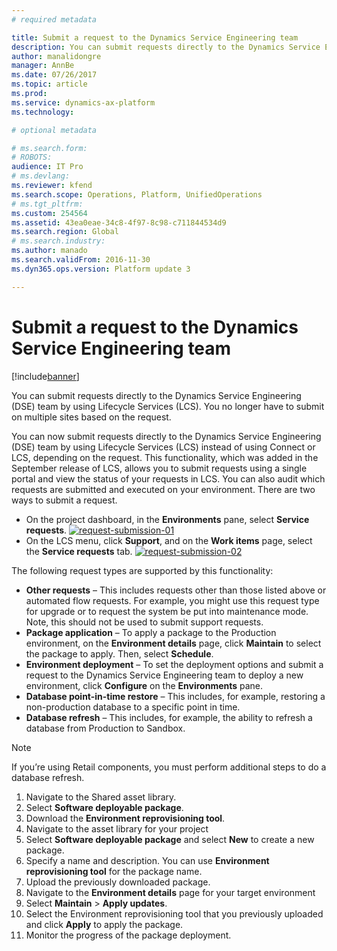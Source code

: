 ```yaml
---
# required metadata

title: Submit a request to the Dynamics Service Engineering team
description: You can submit requests directly to the Dynamics Service Engineering team by using LCS. 
author: manalidongre
manager: AnnBe
ms.date: 07/26/2017
ms.topic: article
ms.prod: 
ms.service: dynamics-ax-platform
ms.technology: 

# optional metadata

# ms.search.form: 
# ROBOTS: 
audience: IT Pro
# ms.devlang: 
ms.reviewer: kfend
ms.search.scope: Operations, Platform, UnifiedOperations
# ms.tgt_pltfrm: 
ms.custom: 254564
ms.assetid: 43ea0eae-34c8-4f97-8c98-c711844534d9
ms.search.region: Global
# ms.search.industry: 
ms.author: manado
ms.search.validFrom: 2016-11-30
ms.dyn365.ops.version: Platform update 3

---
```


# Submit a request to the Dynamics Service Engineering team

[!include[banner](../includes/banner.md)]


You can submit requests directly to the Dynamics Service Engineering (DSE) team by using Lifecycle Services (LCS). You no longer have to submit on multiple sites based on the request.

You can now submit requests directly to the Dynamics Service Engineering (DSE) team by using Lifecycle Services (LCS) instead of using Connect or LCS, depending on the request. This functionality, which was added in the September release of LCS, allows you to submit requests using a single portal and view the status of your requests in LCS. You can also audit which requests are submitted and executed on your environment. There are two ways to submit a request.

-   On the project dashboard, in the **Environments** pane, select **Service requests**. [![request-submission-01](https://msdnshared.blob.core.windows.net/media/2016/11/Request-submission-01-1024x509.png)](https://msdnshared.blob.core.windows.net/media/2016/11/Request-submission-01.png)
-   On the LCS menu, click **Support**, and on the **Work items** page, select the **Service requests** tab. [![request-submission-02](https://msdnshared.blob.core.windows.net/media/2016/11/Request-submission-02.png)](https://msdnshared.blob.core.windows.net/media/2016/11/Request-submission-02.png)

The following request types are supported by this functionality:

-   **Other requests** – This includes requests other than those listed above or automated flow requests. For example, you might use this request type for upgrade or to request the system be put into maintenance mode. Note, this should not be used to submit support requests.
-   **Package application** – To apply a package to the Production environment, on the **Environment details** page, click **Maintain** to select the package to apply. Then, select **Schedule**.
-   **Environment deployment** – To set the deployment options and submit a request to the Dynamics Service Engineering team to deploy a new environment, click **Configure** on the **Environments** pane.
-   **Database point-in-time restore** – This includes, for example, restoring a non-production database to a specific point in time.
-   **Database refresh** – This includes, for example, the ability to refresh a database from Production to Sandbox.

  > [!NOTE]
  > If you’re using Retail components, you must perform additional steps to do a database refresh.
  > 1. Navigate to the Shared asset library.
  > 2. Select **Software deployable package**.
  > 3. Download the **Environment reprovisioning tool**.
  > 4. Navigate to the asset library for your project 
  > 5. Select **Software deployable package** and select **New** to create a new package.
  > 6. Specify a name and description. You can use **Environment reprovisioning tool** for the package name.
  > 7. Upload the previously downloaded package.
  > 8. Navigate to the **Environment details** page for your target environment
  > 9. Select **Maintain** > **Apply updates**.
  > 10. Select the Environment reprovisioning tool that you previously uploaded and click **Apply** to apply the package.
  > 11. Monitor the progress of the package deployment. 
 

